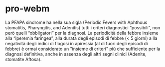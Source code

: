 # pro-webm
La PFAPA sindrome ha nella sua sigla (Periodic Fevers with Aphthous stomatitis, Pharyngitis, and Adenitis) tutti i criteri diagnostici “possibili”, non però quelli “obbligatori” per la diagnosi.
La periodicità della febbre insieme alla “iperemia faringea”, alla durata degli episodi di febbre (< 5 giorni) a lla negatività degli indici di flogosi in apiressia (al di fuori degli episodi di febbre) è ormai considerato un "insieme di criteri" più che sufficiente per la diagnosi definitiva, anche in assenza degli altri segni clinici (Adenite, stomatite Aftosa).
